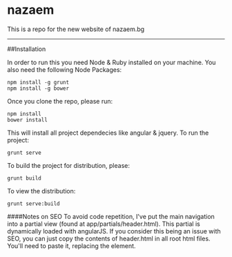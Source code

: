 nazaem
======

This is a repo for the new website of nazaem.bg

---

##Installation

In order to run this you need Node & Ruby installed on your machine.
You also need the following Node Packages:

    npm install -g grunt
    npm install -g bower

Once you clone the repo, please run:

	npm install
	bower install

This will install all project dependecies like angular & jquery.
To run the project:

	grunt serve


To build the project for distribution, please:

	grunt build

To view the distribution:

	grunt serve:build


####Notes on SEO
To avoid code repetition, I've put the main navigation into a partial view (found at app/partials/header.html).
This partial is dynamically loaded with angularJS. If you consider this being an issue with SEO, you can just copy the contents of header.html in all root html files. You'll need to paste it, replacing the <navhead></navhead> element.